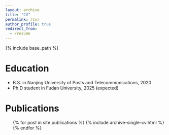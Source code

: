 ```yaml
---
layout: archive
title: "CV"
permalink: /cv/
author_profile: true
redirect_from:
  - /resume
---
```


{% include base_path %}

Education
======
* B.S. in Nanjing University of Posts and Telecommunications, 2020
* Ph.D student in Fudan University, 2025 (expected)


Publications
======
  <ul>{% for post in site.publications %}
    {% include archive-single-cv.html %}
  {% endfor %}</ul>
  

  
